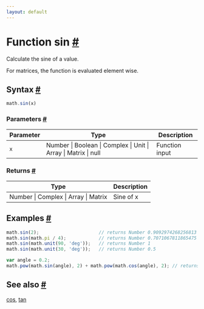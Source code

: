 ```yaml
---
layout: default
---
```


<h1 id="function-sin">Function sin <a href="#function-sin" title="Permalink">#</a></h1>

Calculate the sine of a value.

For matrices, the function is evaluated element wise.


<h2 id="syntax">Syntax <a href="#syntax" title="Permalink">#</a></h2>

```js
math.sin(x)
```

<h3 id="parameters">Parameters <a href="#parameters" title="Permalink">#</a></h3>

Parameter | Type | Description
--------- | ---- | -----------
`x` | Number &#124; Boolean &#124; Complex &#124; Unit &#124; Array &#124; Matrix &#124; null | Function input

<h3 id="returns">Returns <a href="#returns" title="Permalink">#</a></h3>

Type | Description
---- | -----------
Number &#124; Complex &#124; Array &#124; Matrix | Sine of x


<h2 id="examples">Examples <a href="#examples" title="Permalink">#</a></h2>

```js
math.sin(2);                      // returns Number 0.9092974268256813
math.sin(math.pi / 4);            // returns Number 0.7071067811865475
math.sin(math.unit(90, 'deg'));   // returns Number 1
math.sin(math.unit(30, 'deg'));   // returns Number 0.5

var angle = 0.2;
math.pow(math.sin(angle), 2) + math.pow(math.cos(angle), 2); // returns Number ~1
```


<h2 id="see-also">See also <a href="#see-also" title="Permalink">#</a></h2>

[cos](cos.html),
[tan](tan.html)


<!-- Note: This file is automatically generated from source code comments. Changes made in this file will be overridden. -->
